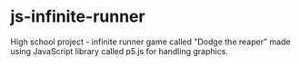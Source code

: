 # js-infinite-runner
High school project - infinite runner game called "Dodge the reaper" made using JavaScript library called p5.js for handling graphics.
